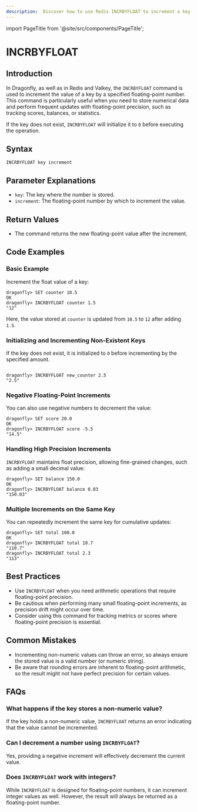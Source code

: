```yaml
---
description:  Discover how to use Redis INCRBYFLOAT to increment a key's float value. 
---
```


import PageTitle from '@site/src/components/PageTitle';

# INCRBYFLOAT

<PageTitle title="Redis INCRBYFLOAT Command (Documentation) | Dragonfly" />

## Introduction

In Dragonfly, as well as in Redis and Valkey, the `INCRBYFLOAT` command is used to increment the value of a key by a specified floating-point number.
This command is particularly useful when you need to store numerical data and perform frequent updates with floating-point precision, such as tracking scores, balances, or statistics.

If the key does not exist, `INCRBYFLOAT` will initialize it to `0` before executing the operation.

## Syntax

```shell
INCRBYFLOAT key increment
```

## Parameter Explanations

- `key`: The key where the number is stored.
- `increment`: The floating-point number by which to increment the value.

## Return Values

- The command returns the new floating-point value after the increment.

## Code Examples

### Basic Example

Increment the float value of a key:

```shell
dragonfly> SET counter 10.5
OK
dragonfly> INCRBYFLOAT counter 1.5
"12"
```

Here, the value stored at `counter` is updated from `10.5` to `12` after adding `1.5`.

### Initializing and Incrementing Non-Existent Keys

If the key does not exist, it is initialized to `0` before incrementing by the specified amount.

```shell

dragonfly> INCRBYFLOAT new_counter 2.5
"2.5"
```

### Negative Floating-Point Increments

You can also use negative numbers to decrement the value:

```shell
dragonfly> SET score 20.0
OK
dragonfly> INCRBYFLOAT score -5.5
"14.5"
```

### Handling High Precision Increments

`INCRBYFLOAT` maintains float precision, allowing fine-grained changes, such as adding a small decimal value:

```shell
dragonfly> SET balance 150.0
OK
dragonfly> INCRBYFLOAT balance 0.03
"150.03"
```

### Multiple Increments on the Same Key

You can repeatedly increment the same key for cumulative updates:

```shell
dragonfly> SET total 100.0
OK
dragonfly> INCRBYFLOAT total 10.7
"110.7"
dragonfly> INCRBYFLOAT total 2.3
"113"
```

## Best Practices

- Use `INCRBYFLOAT` when you need arithmetic operations that require floating-point precision.
- Be cautious when performing many small floating-point increments, as precision drift might occur over time.
- Consider using this command for tracking metrics or scores where floating-point precision is essential.

## Common Mistakes

- Incrementing non-numeric values can throw an error, so always ensure the stored value is a valid number (or numeric string).
- Be aware that rounding errors are inherent to floating-point arithmetic, so the result might not have perfect precision for certain values.

## FAQs

### What happens if the key stores a non-numeric value?

If the key holds a non-numeric value, `INCRBYFLOAT` returns an error indicating that the value cannot be incremented.

### Can I decrement a number using `INCRBYFLOAT`?

Yes, providing a negative increment will effectively decrement the current value.

### Does `INCRBYFLOAT` work with integers?

While `INCRBYFLOAT` is designed for floating-point numbers, it can increment integer values as well. However, the result will always be returned as a floating-point number.